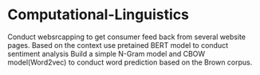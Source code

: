 # Computational-Linguistics
Conduct websrcapping to get consumer feed back from several website pages.  Based on the context use pretained BERT model to conduct sentiment analysis
Build a simple N-Gram model and CBOW model(Word2vec) to conduct word prediction based on the Brown corpus.
